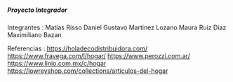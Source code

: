 ##### Proyecto Integrador #####

Integrantes :
Matias Risso
Daniel Gustavo Martinez Lozano
Maura Ruiz Diaz
Maximiliano Bazan

Referencias :
https://holadecodistribuidora.com/
https://www.fravega.com/l/hogar/
https://www.perozzi.com.ar/
https://www.linio.com.mx/c/hogar
https://lowreyshop.com/collections/articulos-del-hogar